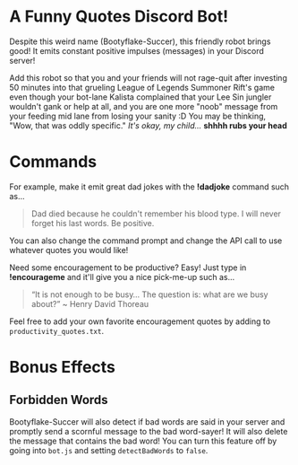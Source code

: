 # A Funny Quotes Discord Bot!
Despite this weird name (Bootyflake-Succer), this friendly robot brings good! It emits constant positive impulses (messages) in your Discord server!

Add this robot so that you and your friends will not rage-quit after investing 50 minutes into that grueling League of Legends Summoner Rift's game even though your bot-lane Kalista complained that your Lee Sin jungler wouldn't gank or help at all, and you are one more "noob" message from your feeding mid lane from losing your sanity :D You may be thinking, "Wow, that was oddly specific." _It's okay, my child..._ **shhhh rubs your head**

# Commands
For example, make it emit great dad jokes with the **!dadjoke** command such as...
> Dad died because he couldn't remember his blood type. I will never forget his last words. Be positive.

You can also change the command prompt and change the API call to use whatever quotes you would like!

Need some encouragement to be productive? Easy! Just type in **!encourageme** and it'll give you a nice pick-me-up such as...
> “It is not enough to be busy… The question is: what are we busy about?” ~ Henry David Thoreau

Feel free to add your own favorite encouragement quotes by adding to ```productivity_quotes.txt```.

# Bonus Effects

## Forbidden Words
Bootyflake-Succer will also detect if bad words are said in your server and promptly send a scornful message to the bad word-sayer! It will also delete the message that contains the bad word! You can turn this feature off by going into ```bot.js``` and setting ```detectBadWords``` to ```false```.